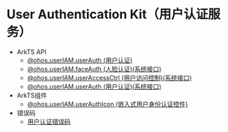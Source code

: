 # User Authentication Kit（用户认证服务）

- ArkTS API
  - [@ohos.userIAM.userAuth (用户认证)](js-apis-useriam-userauth.md)
  <!--Del-->
  - [@ohos.userIAM.faceAuth (人脸认证)(系统接口)](js-apis-useriam-faceauth-sys.md)
  - [@ohos.userIAM.userAccessCtrl (用户访问控制)(系统接口)](js-apis-useriam-useraccessctrl-sys.md)
  - [@ohos.userIAM.userAuth (用户认证)(系统接口)](js-apis-useriam-userauth-sys.md)
  <!--DelEnd-->
- ArkTS组件
  - [@ohos.userIAM.userAuthIcon (嵌入式用户身份认证控件)](ohos-useriam-userauthicon.md)
- 错误码
  - [用户认证错误码](errorcode-useriam.md)
